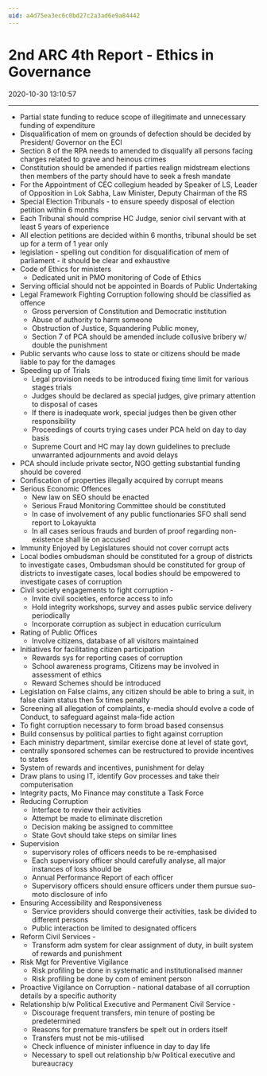 ```yaml
---
uid: a4d75ea3ec6c0bd27c2a3ad6e9a84442
---
```


# 2nd ARC 4th Report - Ethics in Governance

2020-10-30 13:10:57


---

- Partial state funding to reduce scope of illegitimate and unnecessary funding of expenditure
- Disqualification of mem on grounds of defection should be decided by President/ Governor on the ECI
- Section 8 of the RPA needs to amended to disqualify all persons facing charges related to grave and heinous crimes
- Constitution should be amended if parties realign midstream elections then members of the party should have to seek a fresh mandate
- For the Appointment of CEC collegium headed by Speaker of LS, Leader of Opposition in Lok Sabha, Law Minister, Deputy Chairman of the RS
- Special Election Tribunals - to ensure speedy disposal of election petition within 6 months
- Each Tribunal should comprise HC Judge, senior civil servant with at least 5 years of experience
- All election petitions are decided within 6 months, tribunal should be set up for a term of 1 year only
- legislation - spelling out condition for disqualification of mem of parliament - it should be clear and exhaustive
- Code of Ethics for ministers
    - Dedicated unit in PMO monitoring of Code of Ethics
- Serving official should not be appointed in Boards of Public Undertaking
- Legal Framework Fighting Corruption following should be classified as offence
    - Gross perversion of Constitution and Democratic institution
    - Abuse of authority to harm someone
    - Obstruction of Justice, Squandering Public money,
    - Section 7 of PCA should be amended include collusive bribery w/ double the punishment
- Public servants who cause loss to state or citizens should be made liable to pay for the damages
- Speeding up of Trials
    - Legal provision needs to be introduced fixing time limit for various stages trials
    - Judges should be declared as special judges, give primary attention to disposal of cases
    - If there is inadequate work, special judges then be given other responsibility
    - Proceedings of courts trying cases under PCA held on day to day basis
    - Supreme Court and HC may lay down guidelines to preclude unwarranted adjournments and avoid delays
- PCA should include private sector, NGO getting substantial funding should be covered
- Confiscation of properties illegally acquired by corrupt means
- Serious Economic Offences
    - New law on SEO should be enacted
    - Serious Fraud Monitoring Committee should be constituted
    - In case of involvement of any public functionaries SFO shall send report to Lokayukta
    - In all cases serious frauds and burden of proof regarding non-existence shall lie on accused
- Immunity Enjoyed by Legislatures should not cover corrupt acts
- Local bodies ombudsman should be constituted for a group of districts to investigate cases, Ombudsman should be constituted for group of districts to investigate cases, local bodies should be empowered to investigate cases of corruption
- Civil society engagements to fight corruption -
    - Invite civil societies, enforce access to info
    - Hold integrity workshops, survey and asses public service delivery periodically
    - Incorporate corruption as subject in education curriculum
- Rating of Public Offices
    - Involve citizens, database of all visitors maintained
- Initiatives for facilitating citizen participation
    - Rewards sys for reporting cases of corruption
    - School awareness programs, Citizens may be involved in assessment of ethics
    - Reward Schemes should be introduced
- Legislation on False claims, any citizen should be able to bring a suit, in false claim status then 5x times penalty
- Screening all allegation of complaints, e-media should evolve a code of Conduct, to safeguard against mala-fide action
- To fight corruption necessary to form broad based consensus
- Build consensus by political parties to fight against corruption
- Each ministry department, similar exercise done at level of state govt,
- centrally sponsored schemes can be restructured to provide incentives to states
- System of rewards and incentives, punishment for delay
- Draw plans to using IT, identify Gov processes and take their computerisation
- Integrity pacts, Mo Finance may constitute a Task Force
- Reducing Corruption
    - Interface to review their activities
    - Attempt be made to eliminate discretion
    - Decision making be assigned to committee
    - State Govt should take steps on similar lines
- Supervision
    - supervisory roles of officers needs to be re-emphasised
    - Each supervisory officer should carefully analyse, all major instances of loss should be
    - Annual Performance Report of each officer
    - Supervisory officers should ensure officers under them pursue suo-moto disclosure of info
- Ensuring Accessibility and Responsiveness
    - Service providers should converge their activities, task be divided to different persons
    - Public interaction be limited to designated officers
- Reform Civil Services -
    - Transform adm system for clear assignment of duty, in built system of rewards and punishment
- Risk Mgt for Preventive Vigilance
    - Risk profiling be done in systematic and institutionalised manner
    - Risk profiling be done by com of eminent person
- Proactive Vigilance on Corruption - national database of all corruption details by a specific authority
- Relationship b/w Political Executive and Permanent Civil Service -
    - Discourage frequent transfers, min tenure of posting be predetermined
    - Reasons for premature transfers be spelt out in orders itself
    - Transfers must not be mis-utilised
    - Check influence of minister influence in day to day life
    - Necessary to spell out relationship b/w Political executive and bureaucracy
